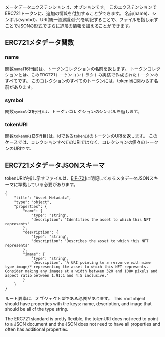 メータデータエクステンションは、オプションです。 このエクステンションでERC721トークンに、追加の情報を付加することができます。 名前(name)、シンボル(symbol)、URI(統一資源識別子)を明記することで、ファイルを指し示すことでJSONの形式でさらに追加の情報を加えることができます。

## ERC721メタデータ関数

### name

関数`name`(16行目)は、トークンコレクションの名前を返します。 トークンコレクションとは、このERC721トークンコントラクトの実装で作成されたトークンのすべてです。 このコレクションのすべてのトークンには、tokenIdに関わらず名前があります。

### symbol

関数`symbol`(21行目)は、トークンコレクションのシンボルを返します。

### tokenURI

関数`tokenURI`(26行目)は、idである`tokenId`のトークンのURIを返します。 このケースでは、コレクションすべてのURIではなく、コレクションの個々のトークンのURIです。

## ERC721メタデータJSONスキーマ

tokenURIが指し示すファイルは、<a href="https://eips.ethereum.org/EIPS/eip-721#specification" target="_blank">EIP-721</a>に明記してあるメタデータJSONスキーマに準拠している必要があります。

```
{
    "title": "Asset Metadata",
    "type": "object",
    "properties": {
        "name": {
            "type": "string",
            "description": "Identifies the asset to which this NFT represents"
        },
        "description": {
            "type": "string",
            "description": "Describes the asset to which this NFT represents"
        },
        "image": {
            "type": "string",
            "description": "A URI pointing to a resource with mime type image/* representing the asset to which this NFT represents. Consider making any images at a width between 320 and 1080 pixels and aspect ratio between 1.91:1 and 4:5 inclusive."
        }
    }
}
```

ルート要素は、オブジェクト型である必要があります。 This root object should have properties with the keys: name, description, and image that should be all of the type string.

The ERC721 standard is pretty flexible, the tokenURI does not need to point to a JSON document and the JSON does not need to have all properties and often has additional properties.